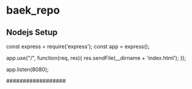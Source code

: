 # baek_repo

## Nodejs Setup ##

const express = require('express');
const app = express();

app.use("/", function(req, res){
    res.sendFile(__dirname + 'index.html');
});

app.listen(8080);

##################
